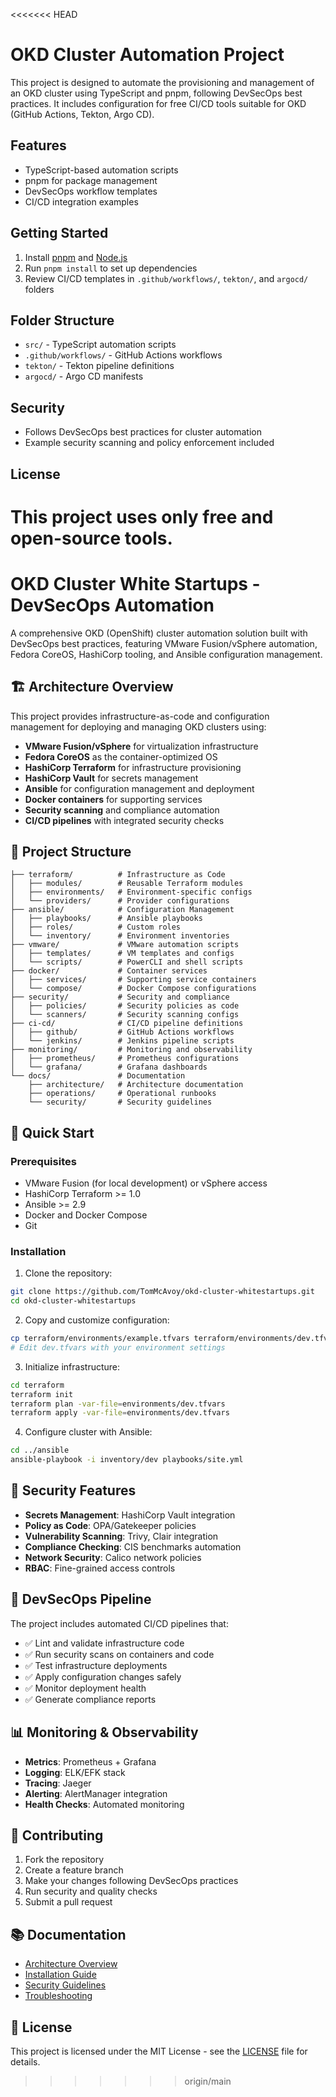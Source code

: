 <<<<<<< HEAD

# OKD Cluster Automation Project

This project is designed to automate the provisioning and management of an OKD cluster using TypeScript and pnpm, following DevSecOps best practices. It includes configuration for free CI/CD tools suitable for OKD (GitHub Actions, Tekton, Argo CD).

## Features

- TypeScript-based automation scripts
- pnpm for package management
- DevSecOps workflow templates
- CI/CD integration examples

## Getting Started

1. Install [pnpm](https://pnpm.io/installation) and [Node.js](https://nodejs.org/)
2. Run `pnpm install` to set up dependencies
3. Review CI/CD templates in `.github/workflows/`, `tekton/`, and `argocd/` folders

## Folder Structure

- `src/` - TypeScript automation scripts
- `.github/workflows/` - GitHub Actions workflows
- `tekton/` - Tekton pipeline definitions
- `argocd/` - Argo CD manifests

## Security

- Follows DevSecOps best practices for cluster automation
- Example security scanning and policy enforcement included

## License

# This project uses only free and open-source tools.

# OKD Cluster White Startups - DevSecOps Automation

A comprehensive OKD (OpenShift) cluster automation solution built with DevSecOps best practices, featuring VMware Fusion/vSphere automation, Fedora CoreOS, HashiCorp tooling, and Ansible configuration management.

## 🏗️ Architecture Overview

This project provides infrastructure-as-code and configuration management for deploying and managing OKD clusters using:

- **VMware Fusion/vSphere** for virtualization infrastructure
- **Fedora CoreOS** as the container-optimized OS
- **HashiCorp Terraform** for infrastructure provisioning
- **HashiCorp Vault** for secrets management
- **Ansible** for configuration management and deployment
- **Docker containers** for supporting services
- **Security scanning** and compliance automation
- **CI/CD pipelines** with integrated security checks

## 📁 Project Structure

```
├── terraform/          # Infrastructure as Code
│   ├── modules/        # Reusable Terraform modules
│   ├── environments/   # Environment-specific configs
│   └── providers/      # Provider configurations
├── ansible/            # Configuration Management
│   ├── playbooks/      # Ansible playbooks
│   ├── roles/          # Custom roles
│   └── inventory/      # Environment inventories
├── vmware/             # VMware automation scripts
│   ├── templates/      # VM templates and configs
│   └── scripts/        # PowerCLI and shell scripts
├── docker/             # Container services
│   ├── services/       # Supporting service containers
│   └── compose/        # Docker Compose configurations
├── security/           # Security and compliance
│   ├── policies/       # Security policies as code
│   └── scanners/       # Security scanning configs
├── ci-cd/              # CI/CD pipeline definitions
│   ├── github/         # GitHub Actions workflows
│   └── jenkins/        # Jenkins pipeline scripts
├── monitoring/         # Monitoring and observability
│   ├── prometheus/     # Prometheus configurations
│   └── grafana/        # Grafana dashboards
└── docs/               # Documentation
    ├── architecture/   # Architecture documentation
    ├── operations/     # Operational runbooks
    └── security/       # Security guidelines
```

## 🚀 Quick Start

### Prerequisites

- VMware Fusion (for local development) or vSphere access
- HashiCorp Terraform >= 1.0
- Ansible >= 2.9
- Docker and Docker Compose
- Git

### Installation

1. Clone the repository:

```bash
git clone https://github.com/TomMcAvoy/okd-cluster-whitestartups.git
cd okd-cluster-whitestartups
```

2. Copy and customize configuration:

```bash
cp terraform/environments/example.tfvars terraform/environments/dev.tfvars
# Edit dev.tfvars with your environment settings
```

3. Initialize infrastructure:

```bash
cd terraform
terraform init
terraform plan -var-file=environments/dev.tfvars
terraform apply -var-file=environments/dev.tfvars
```

4. Configure cluster with Ansible:

```bash
cd ../ansible
ansible-playbook -i inventory/dev playbooks/site.yml
```

## 🔐 Security Features

- **Secrets Management**: HashiCorp Vault integration
- **Policy as Code**: OPA/Gatekeeper policies
- **Vulnerability Scanning**: Trivy, Clair integration
- **Compliance Checking**: CIS benchmarks automation
- **Network Security**: Calico network policies
- **RBAC**: Fine-grained access controls

## 🔧 DevSecOps Pipeline

The project includes automated CI/CD pipelines that:

- ✅ Lint and validate infrastructure code
- ✅ Run security scans on containers and code
- ✅ Test infrastructure deployments
- ✅ Apply configuration changes safely
- ✅ Monitor deployment health
- ✅ Generate compliance reports

## 📊 Monitoring & Observability

- **Metrics**: Prometheus + Grafana
- **Logging**: ELK/EFK stack
- **Tracing**: Jaeger
- **Alerting**: AlertManager integration
- **Health Checks**: Automated monitoring

## 🤝 Contributing

1. Fork the repository
2. Create a feature branch
3. Make your changes following DevSecOps practices
4. Run security and quality checks
5. Submit a pull request

## 📚 Documentation

- [Architecture Overview](docs/architecture/README.md)
- [Installation Guide](docs/operations/installation.md)
- [Security Guidelines](docs/security/README.md)
- [Troubleshooting](docs/operations/troubleshooting.md)

## 📄 License

This project is licensed under the MIT License - see the [LICENSE](LICENSE) file for details.

> > > > > > > origin/main
